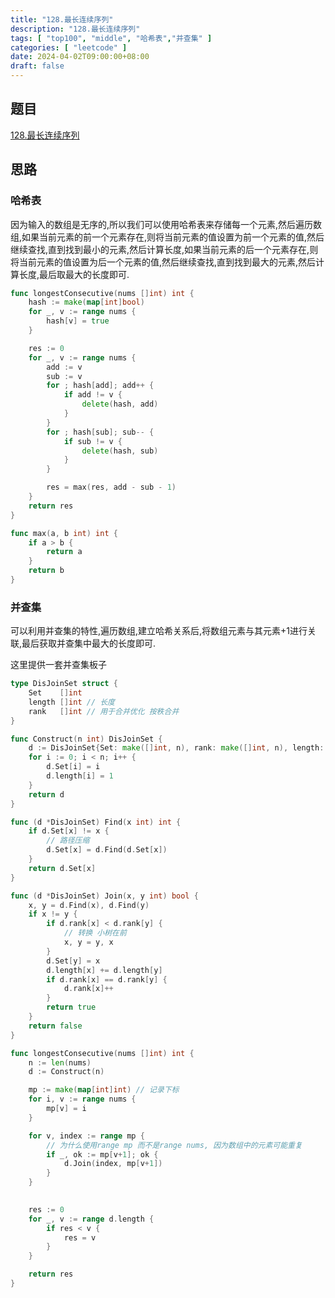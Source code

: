 ```yaml
---
title: "128.最长连续序列"
description: "128.最长连续序列"
tags: [ "top100", "middle", "哈希表","并查集" ]
categories: [ "leetcode" ]
date: 2024-04-02T09:00:00+08:00
draft: false
---
```


## 题目

[128.最长连续序列](https://leetcode-cn.com/problems/longest-consecutive-sequence/)

## 思路

### 哈希表
因为输入的数组是无序的,所以我们可以使用哈希表来存储每一个元素,然后遍历数组,如果当前元素的前一个元素存在,则将当前元素的值设置为前一个元素的值,然后继续查找,直到找到最小的元素,然后计算长度,如果当前元素的后一个元素存在,则将当前元素的值设置为后一个元素的值,然后继续查找,直到找到最大的元素,然后计算长度,最后取最大的长度即可.

```go
func longestConsecutive(nums []int) int {
    hash := make(map[int]bool)
    for _, v := range nums {
        hash[v] = true
    }

    res := 0
    for _, v := range nums {
        add := v
        sub := v
        for ; hash[add]; add++ {
            if add != v {
                delete(hash, add)
            }
        }
        for ; hash[sub]; sub-- {
            if sub != v {
                delete(hash, sub)
            }     
        }    

        res = max(res, add - sub - 1)
    }
    return res
}

func max(a, b int) int {
    if a > b {
        return a
    }
    return b
}
```

### 并查集
可以利用并查集的特性,遍历数组,建立哈希关系后,将数组元素与其元素+1进行关联,最后获取并查集中最大的长度即可.

这里提供一套并查集板子
```go
type DisJoinSet struct {
	Set    []int
	length []int // 长度
	rank   []int // 用于合并优化 按秩合并
}

func Construct(n int) DisJoinSet {
	d := DisJoinSet{Set: make([]int, n), rank: make([]int, n), length: make([]int, n)}
	for i := 0; i < n; i++ {
		d.Set[i] = i
		d.length[i] = 1
	}
	return d
}

func (d *DisJoinSet) Find(x int) int {
	if d.Set[x] != x {
		// 路径压缩
		d.Set[x] = d.Find(d.Set[x])
	}
	return d.Set[x]
}

func (d *DisJoinSet) Join(x, y int) bool {
	x, y = d.Find(x), d.Find(y)
	if x != y {
		if d.rank[x] < d.rank[y] {
			// 转换 小树在前
			x, y = y, x
		}
		d.Set[y] = x
		d.length[x] += d.length[y]
		if d.rank[x] == d.rank[y] {
			d.rank[x]++
		}
		return true
	}
	return false
}
```

```go
func longestConsecutive(nums []int) int {
	n := len(nums)
	d := Construct(n)

	mp := make(map[int]int) // 记录下标
	for i, v := range nums {
		mp[v] = i
	}

	for v, index := range mp {
		// 为什么使用range mp 而不是range nums, 因为数组中的元素可能重复
		if _, ok := mp[v+1]; ok {
			d.Join(index, mp[v+1])
		}
	}
	

	res := 0
	for _, v := range d.length {
		if res < v {
			res = v
		}
	}

	return res
}
```